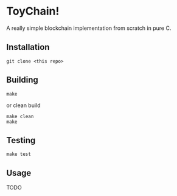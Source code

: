 # ToyChain!

A really simple blockchain implementation from scratch in pure C.

## Installation

```
git clone <this repo>
```

## Building

```
make
```
or clean build
```
make clean
make
```

## Testing

```
make test
```

## Usage 

TODO